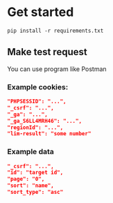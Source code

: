 # Get started
```
pip install -r requirements.txt
```
## Make test request
You can use program like Postman
### Example cookies:
```json
"PHPSESSID": "...",
"_csrf": "...",
"_ga": "...",
"_ga_S6LL4MRH46": "...",
"regionId": "...",
"lim-result": "some number"
```
### Example data
```json
"_csrf": "...",
"id": "target id",
"page": "0",
"sort": "name",
"sort_type": "asc"
```